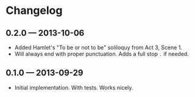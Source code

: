 # Changelog

## 0.2.0 — 2013-10-06

- Added Hamlet's "To be or not to be" soliloquy from Act 3, Scene 1.
- Will always end with proper punctuation. Adds a full stop `.` if needed.

## 0.1.0 — 2013-09-29

- Initial implementation. With tests. Works nicely.